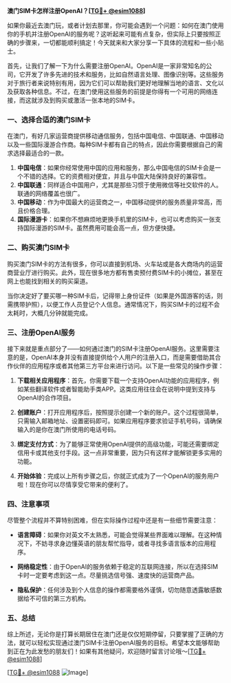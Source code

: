 **澳门SIM卡怎样注册OpenAI？[[TG💪+ @esim1088](https://t.me/s/esim1088)]**

如果你最近去澳门玩，或者计划去那里，你可能会遇到一个问题：如何在澳门使用你的手机并注册OpenAI的服务呢？这听起来可能有点复杂，但实际上只要按照正确的步骤来，一切都能顺利搞定！今天就来和大家分享一下具体的流程和一些小贴士。

首先，让我们了解一下为什么需要注册OpenAI。OpenAI是一家非常知名的公司，它开发了许多先进的技术和服务，比如自然语言处理、图像识别等。这些服务对于旅行者来说特别有用，因为它们可以帮助我们更好地理解当地的语言、文化以及获取各种信息。不过，在澳门使用这些服务的前提是你得有一个可用的网络连接，而这就涉及到购买或激活一张本地的SIM卡。

### 一、选择合适的澳门SIM卡

在澳门，有好几家运营商提供移动通信服务，包括中国电信、中国联通、中国移动以及一些国际漫游合作商。每种SIM卡都有自己的特点，因此你需要根据自己的需求选择最适合的一款。

1. **中国电信**：如果你经常使用中国的应用和服务，那么中国电信的SIM卡会是一个不错的选择。它的资费相对便宜，并且与中国大陆保持良好的兼容性。
2. **中国联通**：同样适合中国用户，尤其是那些习惯于使用微信等社交软件的人。联通的网络覆盖也很广。
3. **中国移动**：作为中国最大的运营商之一，中国移动提供的服务质量非常高，而且价格合理。
4. **国际漫游卡**：如果你不想麻烦地更换手机里的SIM卡，也可以考虑购买一张支持国际漫游的SIM卡。虽然费用可能会高一点，但方便快捷。

### 二、购买澳门SIM卡

购买澳门SIM卡的方法有很多，你可以直接到机场、火车站或是各大商场内的运营商营业厅进行购买。此外，现在很多地方都有售卖预付费SIM卡的小摊位，甚至在网上也能找到相关的购买渠道。

当你决定好了要买哪一种SIM卡后，记得带上身份证件（如果是外国游客的话，则需携带护照），以便工作人员登记个人信息。通常情况下，购买SIM卡的过程不会太耗时，大概几分钟就能完成。

### 三、注册OpenAI服务

接下来就是重点部分了——如何通过澳门的SIM卡注册OpenAI服务。这里需要注意的是，OpenAI本身并没有直接提供给个人用户的注册入口，而是需要借助其合作伙伴的应用程序或者其他第三方平台来进行访问。以下是一些常见的操作步骤：

1. **下载相关应用程序**：首先，你需要下载一个支持OpenAI功能的应用程序，例如某些翻译软件或者智能助手类APP。这类应用往往会在说明中提到支持与OpenAI的合作项目。
   
2. **创建账户**：打开应用程序后，按照提示创建一个新的账户。这个过程很简单，只需输入邮箱地址、设置密码即可。如果应用程序要求验证手机号码，请确保输入的是你在澳门所使用的电话号码。

3. **绑定支付方式**：为了能够正常使用OpenAI提供的高级功能，可能还需要绑定信用卡或其他支付手段。这一点非常重要，因为只有这样才能解锁更多实用的功能。

4. **开始体验**：完成以上所有步骤之后，你就正式成为了一个OpenAI的服务用户啦！现在你可以尽情享受它带来的便利了。

### 四、注意事项

尽管整个流程并不算特别困难，但在实际操作过程中还是有一些细节需要注意：

- **语言障碍**：如果你对英文不太熟悉，可能会觉得某些界面难以理解。在这种情况下，不妨寻求身边懂英语的朋友帮忙指导，或者寻找多语言版本的应用程序。
  
- **网络稳定性**：由于OpenAI的服务依赖于稳定的互联网连接，所以在选择SIM卡时一定要考虑到这一点。尽量挑选信号强、速度快的运营商产品。

- **隐私保护**：任何涉及到个人信息的操作都需要格外谨慎，切勿随意透露敏感数据给不可信的第三方机构。

### 五、总结

综上所述，无论你是打算长期居住在澳门还是仅仅短期停留，只要掌握了正确的方法，就可以轻松实现通过澳门SIM卡注册OpenAI服务的目标。希望本文能够帮助到正在为此发愁的朋友们！如果有其他疑问，欢迎随时留言讨论哦～[[TG💪+ @esim1088](https://t.me/s/esim1088)]

[[TG💪+ @esim1088](https://t.me/s/esim1088) ![Image](https://i.postimg.cc/4NQfJmqS/Snipaste-2025-05-13-00-14-12.png)]